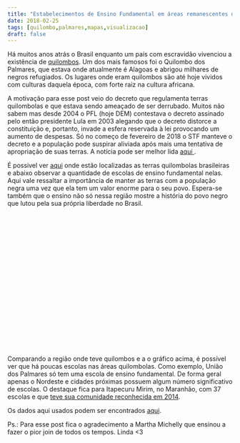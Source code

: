 ```yaml
---
title: "Estabelecimentos de Ensino Fundamental em áreas remanescentes de Quilombos"
date: 2018-02-25
tags: [quilombo,palmares,mapas,visualizacao]
draft: false
---
```

<meta charset="utf-8">
  Há muitos anos atrás o Brasil enquanto um país com escravidão vivenciou a existência de <a href="https://www.estudopratico.com.br/o-que-e-um-quilombo/">quilombos</a>. Um dos mais famosos foi o Quilombo dos Palmares, que estava onde atualmente é Alagoas e abrigou milhares de negros refugiados. Os lugares onde eram quilombos são até hoje vividos com culturas daquela época, com forte raiz na cultura africana.

  A motivação para esse post veio do decreto que regulamenta terras quilombolas e que estava sendo ameaçado de ser derrubado. Muitos não sabem mas desde 2004 o PFL (hoje DEM) contestava o decreto assinado pelo então presidente Lula em 2003 alegando que o decreto distorce a constituição e, portanto, invade a esfera reservada à lei provocando um aumento de despesas. Só no começo de fevereiro de 2018 o STF manteve o decreto e a população pode suspirar aliviada após mais uma tentativa de apropriação de suas terras. A notícia pode ser melhor lida <a href="https://www1.folha.uol.com.br/poder/2018/02/stf-mantem-decreto-que-regulamenta-terras-de-quilombolas.shtml"> aqui </a>.

  É possivel ver <a href="http://atlas.fgv.br/marcos/trabalho-e-escravidao/mapas/pequeno-mapa-dos-quilombos">aqui</a> onde estão localizadas as terras quilombolas brasileiras e abaixo observar a quantidade de escolas de ensino fundamental nelas. Aqui vale ressaltar a importância de manter as terras com a população negra uma vez que ela tem um valor enorme para o seu povo. Espera-se também que o ensino não só nessa região mostre a história do povo negro que lutou pela sua própria liberdade no Brasil.
<style>

.cidades {
  fill: none;
  stroke: #fff;
  stroke-linejoin: round;
}

path:hover, path.highlighted {
  fill: tomato;
}

div.tooltip {
  position: absolute;
  background-color: white;
  border: 1px solid black;
  color: black;
  font-family:"avenir next", Arial, sans-serif;
  padding: 4px 8px;
  display: none;
}

</style>

<svg width="1000" height="600" ></svg>

<script src="https://d3js.org/d3.v4.min.js"></script>
<script src="https://d3js.org/d3-scale-chromatic.v1.min.js"></script>
<script src="https://d3js.org/topojson.v2.min.js"></script>
<script src="../../data/legenda-d3-cor.js"></script>
<script>

var svg = d3.select("svg"),
    width = +svg.attr("width"),
    height = +svg.attr("height");


var path = d3.geoPath();

// a escala de cores
var color = d3.scaleThreshold().domain([1,4,8,12, 16, 20, 24, 28]).range(d3.schemePuOr[8]);

// função aux definida em legenda-d3-cor.js
desenhaLegenda(0, 60, color, "N de E.F em áreas remanescentes de Quilombos")

d3.queue()
    .defer(d3.json, "../../data/geo4-municipios-e-ensino-simplificado.json")
    .await(ready);

function ready(error, dados) {
  if (error) throw error;

  var cidades = dados.features;

  svg.append("g")
    .attr("class", "cidades")
    .selectAll("path")
    .data(cidades)
    .enter()
    .append("path")
      .attr("fill", d => {let valor = d.properties["2016"]; return valor === "NA" ? '#F7C9B1' : color(valor)})
      .attr("d", path)
      .attr("stroke-width", 0.1)
      .on("mouseover",showTooltip)
      .on("mousemove",moveTooltip)
      .on("mouseout",hideTooltip)

}

// ZOOM

//create zoom handler
var zoom_handler = d3.zoom()
    .on("zoom", zoom_actions);

//specify what to do when zoom event listener is triggered
function zoom_actions(){
 d3.selectAll("path").attr("transform", d3.event.transform);
}

//add zoom behaviour to the svg element
//same as svg.call(zoom_handler);
zoom_handler(svg);


// TOOLTIP

//Create a tooltip, hidden at the start
var tooltip = d3.select("body").append("div").attr("class","tooltip");
//Position of the tooltip relative to the cursor
var tooltipOffset = {x: 5, y: -25};

function showTooltip(d) {
  moveTooltip();

  tooltip.style("display","block")
      .text(d.properties.Localidade + ": " + d.properties["2016"]);
}

//Move the tooltip to track the mouse
function moveTooltip() {
  tooltip.style("top",(d3.event.pageY+tooltipOffset.y)+"px")
      .style("left",(d3.event.pageX+tooltipOffset.x)+"px");
}

//Create a tooltip, hidden at the start
function hideTooltip() {
  tooltip.style("display","none");
}

</script>

<p> Comparando a região onde teve quilombos e a o gráfico acima, é possível ver que há poucas escolas nas áreas quilombolas. Como exemplo, União dos Palmares só tem uma escola de ensino fundamental. De forma geral apenas o Nordeste e cidades próximas possuem algum número significativo de escolas. O destaque fica para Itapecuru Mirim, no Maranhão, com 37 escolas e que <a href="http://www.portaldomunim.com.br/comunidade-quilombola-em-itapecuru-mirim-e-reconhecida-pelo-incra/"> teve sua comunidade reconhecida em 2014</a>.

<p> Os dados aqui usados podem ser encontrados <a href="http://www.observatoriodopne.org.br/downloads"> aqui</a>.

<p> Ps.: Para esse post fica o agradecimento a Martha Michelly que ensinou a fazer o pior join de todos os tempos. Linda <3
